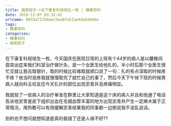 ```yaml
---
title: 搞笑段子->在下康复科规培生一枚 | 糗事百科
date: 2019-12-07 03:32:42
urlname: 0833a717b9aec5ea07a52ae4da8444be
tags: 
- 糗事百科
categories:
- 糗事百科
- 搞笑段子
---
```

在下康复科规培生一枚，今天国庆在医院日常的上班有个44岁的病人是以腰椎间盘突出症来我们科室治疗做针灸，是一个女医生给他扎的，半小时后那个女医生很忙交就让我去取银针，取的时候比较难取就顺口说了一句：扎的有点深取的时候疼不疼？他当时说疼我就慢慢取完了就忙自己的事了，然后今天下午快下班的时候男病人就向科主任反应今天扎针的部位出现淤青并且疼痛明显。

我就拍了一张病人的治疗单发在群里让大家知道是这个床的病人并且和他通了电话告诉他淤青是皮下组织出血在毛细血管丰富的地方出现淤青并产生一定麻木属于正常情况，用热敷可以有效缓解淤青结果我的同事都一边倒说我不该乱说话。

别的也不想问就想知道是真的我错了还是人缘不好??


